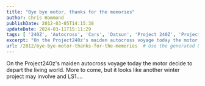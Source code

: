 ```yaml
---
title: "Bye bye motor, thanks for the memories"
author: Chris Hammond
publishDate: 2012-03-05T14:15:38
updateDate: 2024-03-11T15:11:29
tags: [ '240Z', 'Autocross', 'Cars', 'Datsun', 'Project 240Z', 'Project240z', 'Project240Zcom' ]
excerpt: "On the Project240z's maiden autocross voyage today the motor decide to depart the living world. More to come, but it looks like another winter project may involve and..."
url: /2012/bye-bye-motor-thanks-for-the-memories  # Use the generated URL with year
---
```

<p>On the Project240z's maiden autocross voyage today the motor decide to depart the living world. More to come, but it looks like another winter project may involve and LS1....</p>
